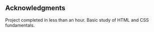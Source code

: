 ## Acknowledgments

Project completed in less than an hour. Basic study of HTML and CSS fundamentals.
